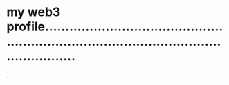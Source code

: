 # my web3 profile..................................................................................................................
.
